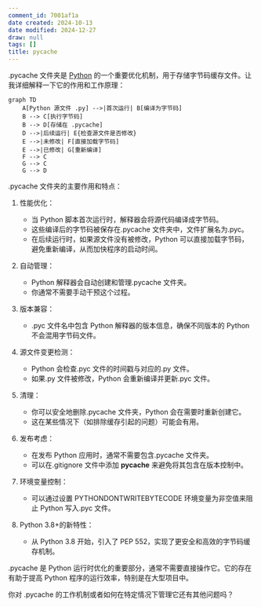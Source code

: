 ```yaml
---
comment_id: 7001af1a
date created: 2024-10-13
date modified: 2024-12-27
draw: null
tags: []
title: pycache
---
```

.pycache 文件夹是 [Python](Python.md) 的一个重要优化机制，用于存储字节码缓存文件。让我详细解释一下它的作用和工作原理：

```mermaid
graph TD
    A[Python 源文件 .py] -->|首次运行| B[编译为字节码]
    B --> C[执行字节码]
    B --> D[存储在 .pycache]
    D -->|后续运行| E{检查源文件是否修改}
    E -->|未修改| F[直接加载字节码]
    E -->|已修改| G[重新编译]
    F --> C
    G --> C
    G --> D

```

.pycache 文件夹的主要作用和特点：

1. 性能优化：
   - 当 Python 脚本首次运行时，解释器会将源代码编译成字节码。
   - 这些编译后的字节码被保存在.pycache 文件夹中，文件扩展名为.pyc。
   - 在后续运行时，如果源文件没有被修改，Python 可以直接加载字节码，避免重新编译，从而加快程序的启动时间。

2. 自动管理：
   - Python 解释器会自动创建和管理.pycache 文件夹。
   - 你通常不需要手动干预这个过程。

3. 版本兼容：
   - .pyc 文件名中包含 Python 解释器的版本信息，确保不同版本的 Python 不会混用字节码文件。

4. 源文件变更检测：
   - Python 会检查.pyc 文件的时间戳与对应的.py 文件。
   - 如果.py 文件被修改，Python 会重新编译并更新.pyc 文件。

5. 清理：
   - 你可以安全地删除.pycache 文件夹，Python 会在需要时重新创建它。
   - 这在某些情况下（如排除缓存引起的问题）可能会有用。

6. 发布考虑：
   - 在发布 Python 应用时，通常不需要包含.pycache 文件夹。
   - 可以在.gitignore 文件中添加 **pycache** 来避免将其包含在版本控制中。

7. 环境变量控制：
   - 可以通过设置 PYTHONDONTWRITEBYTECODE 环境变量为非空值来阻止 Python 写入.pyc 文件。

8. Python 3.8+的新特性：
   - 从 Python 3.8 开始，引入了 PEP 552，实现了更安全和高效的字节码缓存机制。

.pycache 是 Python 运行时优化的重要部分，通常不需要直接操作它。它的存在有助于提高 Python 程序的运行效率，特别是在大型项目中。

你对 .pycache 的工作机制或者如何在特定情况下管理它还有其他问题吗？
